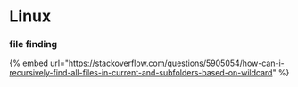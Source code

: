 # Linux

### file finding

{% embed url="https://stackoverflow.com/questions/5905054/how-can-i-recursively-find-all-files-in-current-and-subfolders-based-on-wildcard" %}
